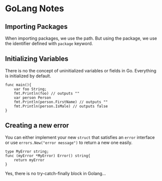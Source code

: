 # GoLang Notes

## Importing Packages
When importing packages, we use the path. But using the package, we use the identifier defined with `package` keyword.

## Initializing Variables
There is no the concept of uninitialized variables or fields in Go. Everything is initialized by default.

```
func main(){
    var foo String;
    fmt.Println(foo) // outputs ""
    var person Person
    fmt.Println(person.FirstName) // outputs ""
    fmt.Println(person.IsMale) // outputs false
}
```

## Creating a new error

You can either implement your new `struct` that satisfies an `error` interface or use `errors.New("error message")` to return a new one easily.

```
type MyError string;
func (myError *MyError) Error() string{
    return myError
}
```

Yes, there is no try-catch-finally block in Golang...